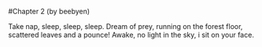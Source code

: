 #Chapter 2 (by beebyen)

Take nap, sleep, sleep, sleep. Dream of prey, running on the forest floor, scattered leaves and a pounce! Awake, no light in the sky, i sit on your face.
